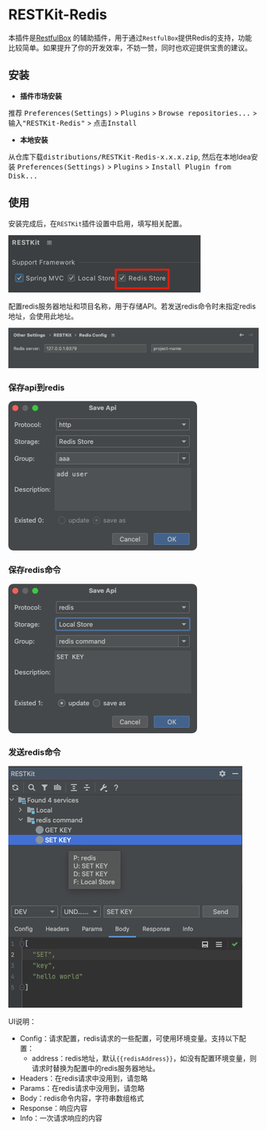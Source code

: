 # RESTKit-Redis

本插件是[RestfulBox](https://plugins.jetbrains.com/plugin/14723-restfulbox) 的辅助插件，用于通过`RestfulBox`提供Redis的支持，功能比较简单。如果提升了你的开发效率，不妨一赞，同时也欢迎提供宝贵的建议。

## 安装
- **插件市场安装**

推荐 <kbd>Preferences(Settings)</kbd> > <kbd>Plugins</kbd> > <kbd>Browse repositories...</kbd> > <kbd>输入"RESTKit-Redis"</kbd> > <kbd>点击Install</kbd>

- **本地安装**

从仓库下载<kbd>distributions/RESTKit-Redis-x.x.x.zip</kbd>, 然后在本地Idea安装 <kbd>Preferences(Settings)</kbd> > <kbd>Plugins</kbd> > <kbd>Install Plugin from Disk...</kbd>

## 使用
安装完成后，在`RESTKit`插件设置中启用，填写相关配置。

![enable](./.images/setting.png)

配置redis服务器地址和项目名称，用于存储API。若发送redis命令时未指定redis地址，会使用此地址。

![enable](./.images/address_config.png)


### 保存api到redis

![enable](./.images/save_api_to_redis.png)

### 保存redis命令

![enable](./.images/save_redis_command.png)

### 发送redis命令

![enable](./.images/send_redis_command.png)

UI说明：

- Config：请求配置，redis请求的一些配置，可使用环境变量。支持以下配置： 
  - address：redis地址，默认`{{redisAddress}}`，如没有配置环境变量，则请求时替换为配置中的redis服务器地址。
- Headers：在redis请求中没用到，请忽略
- Params：在redis请求中没用到，请忽略
- Body：redis命令内容，字符串数组格式
- Response：响应内容
- Info：一次请求响应的内容